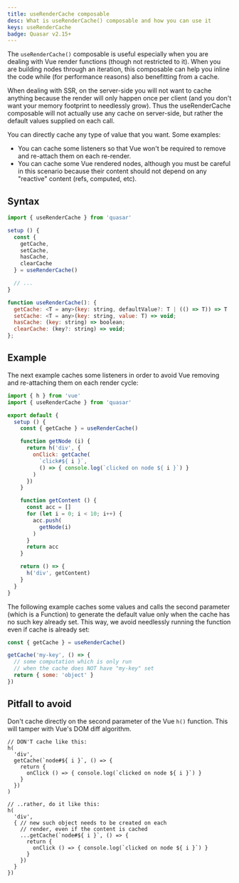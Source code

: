 ```yaml
---
title: useRenderCache composable
desc: What is useRenderCache() composable and how you can use it
keys: useRenderCache
badge: Quasar v2.15+
---
```


The `useRenderCache()` composable is useful especially when you are dealing with Vue render functions (though not restricted to it). When you are building nodes through an iteration, this composable can help you inline the code while (for performance reasons) also benefitting from a cache.

When dealing with SSR, on the server-side you will not want to cache anything because the render will only happen once per client (and you don't want your memory footprint to needlessly grow). Thus the useRenderCache composable will not actually use any cache on server-side, but rather the default values supplied on each call.

You can directly cache any type of value that you want. Some examples:
* You can cache some listeners so that Vue won't be required to remove and re-attach them on each re-render.
* You can cache some Vue rendered nodes, although you must be careful in this scenario because their content should not depend on any "reactive" content (refs, computed, etc).

## Syntax

```js
import { useRenderCache } from 'quasar'

setup () {
  const {
    getCache,
    setCache,
    hasCache,
    clearCache
  } = useRenderCache()

  // ...
}
```

```js
function useRenderCache(): {
  getCache: <T = any>(key: string, defaultValue?: T | (() => T)) => T | undefined;
  setCache: <T = any>(key: string, value: T) => void;
  hasCache: (key: string) => boolean;
  clearCache: (key?: string) => void;
};
```

## Example

The next example caches some listeners in order to avoid Vue removing and re-attaching them on each render cycle:

```js
import { h } from 'vue'
import { useRenderCache } from 'quasar'

export default {
  setup () {
    const { getCache } = useRenderCache()

    function getNode (i) {
      return h('div', {
        onClick: getCache(
          `click#${ i }`,
          () => { console.log(`clicked on node ${ i }`) }
        )
      })
    }

    function getContent () {
      const acc = []
      for (let i = 0; i < 10; i++) {
        acc.push(
          getNode(i)
        )
      }
      return acc
    }

    return () => {
      h('div', getContent)
    }
  }
}
```

The following example caches some values and calls the second parameter (which is a Function) to generate the default value only when the cache has no such key already set. This way, we avoid needlessly running the function even if cache is already set:

```js
const { getCache } = useRenderCache()

getCache('my-key', () => {
  // some computation which is only run
  // when the cache does NOT have "my-key" set
  return { some: 'object' }
})
```

## Pitfall to avoid

Don't cache directly on the second parameter of the Vue `h()` function. This will tamper with Vue's DOM diff algorithm.

```
// DON'T cache like this:
h(
  'div',
  getCache(`node#${ i }`, () => {
    return {
      onClick () => { console.log(`clicked on node ${ i }`) }
    }
  })
)

// ..rather, do it like this:
h(
  'div',
  { // new such object needs to be created on each
    // render, even if the content is cached
    ...getCache(`node#${ i }`, () => {
      return {
        onClick () => { console.log(`clicked on node ${ i }`) }
      }
    })
  }
})
```
